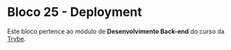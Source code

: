 # Bloco 25 - Deployment

Este bloco pertence ao módulo de **Desenvolvimento Back-end** do curso da [Trybe](https://www.betrybe.com/).
